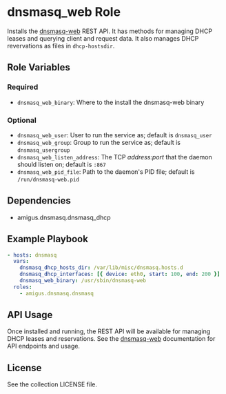 # dnsmasq_web Role

Installs the [dnsmasq-web](https://github.com/amigus/dnsmasq-web) REST API.
It has methods for managing DHCP leases and querying client and request data.
It also manages DHCP revervations as files in `dhcp-hostsdir`.

## Role Variables

### Required

- `dnsmasq_web_binary`: Where to the install the dnsmasq-web binary

### Optional

- `dnsmasq_web_user`: User to run the service as;
  default is `dnsmasq_user`
- `dnsmasq_web_group`: Group to run the service as;
  default is `dnsmasq_usergroup`
- `dnsmasq_web_listen_address`: The TCP _address:port_ that the daemon should listen on;
  default is `:867`
- `dnsmasq_web_pid_file`: Path to the daemon's PID file;
  default is `/run/dnsmasq-web.pid`

## Dependencies

- amigus.dnsmasq.dnsmasq_dhcp

## Example Playbook

```yaml
- hosts: dnsmasq
  vars:
    dnsmasq_dhcp_hosts_dir: /var/lib/misc/dnsmasq.hosts.d
    dnsmasq_dhcp_interfaces: [{ device: eth0, start: 100, end: 200 }]
    dnsmasq_web_binary: /usr/sbin/dnsmasq-web
  roles:
    - amigus.dnsmasq.dnsmasq
```

## API Usage

Once installed and running, the REST API will be available for managing DHCP leases and reservations.
See the [dnsmasq-web](https://github.com/amigus/dnsmasq-web) documentation for API endpoints and usage.

## License

See the collection LICENSE file.

